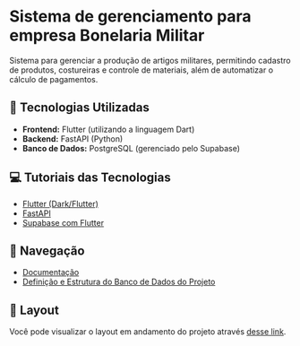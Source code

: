 # Sistema de gerenciamento para empresa Bonelaria Militar

Sistema para gerenciar a produção de artigos militares, permitindo cadastro de produtos, costureiras e controle de materiais, além de automatizar o cálculo de pagamentos.

## 🚀 Tecnologias Utilizadas

- **Frontend:** Flutter (utilizando a linguagem Dart)
- **Backend:** FastAPI (Python)
- **Banco de Dados:** PostgreSQL (gerenciado pelo Supabase)

## 💻 Tutoriais das Tecnologias

- [Flutter (Dark/Flutter)](https://www.youtube.com/playlist?list=PLMdYygf53DP5H-svtc_FFhXuentwmLCFH)
- [FastAPI](https://www.youtube.com/playlist?list=PLJHVw_wMqnI-eX95g9U_W941l_yWsIDIL)
- [Supabase com Flutter](https://www.youtube.com/playlist?list=PL5S4mPUpp4OtkMf5LNDLXdTcAp1niHjoL)

## 📄 Navegação

- [Documentação](docs)
- [Definição e Estrutura do Banco de Dados do Projeto](sistema/banco_dados/projeto01.md)

## 🔖 Layout

Você pode visualizar o layout em andamento do projeto através [desse link](https://www.figma.com/proto/wAXtRhq9vecHflG6kFFmLl/Bonelaria-Militar?page-id=0%3A1&node-id=2-6&p=f&viewport=489%2C-263%2C0.94&t=vbeZYwA2PVI00TB6-1&scaling=scale-down&content-scaling=fixed&starting-point-node-id=2%3A6).
